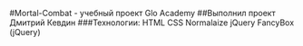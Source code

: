 #Mortal-Combat - учебный проект Glo Academy
##Выполнил проект Дмитрий Кевдин
###Технологии:
HTML
CSS
Normalaize
jQuery
FancyBox (jQuery)
